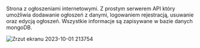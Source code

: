 Strona z ogłoszeniami internetowymi. Z prostym serwerem API który umożliwia dodawanie ogłoszeń z danymi, logowaniem rejestracją, usuwanie oraz edycją ogłoszeń. Wszystkie informacje są zapisywane w bazie danych mongoDB.

![Zrzut ekranu 2023-10-01 213754](https://github.com/JankiJans/BorderApiProject/assets/118946595/1dcba475-51bb-4e83-b44a-c87193252c5f)
